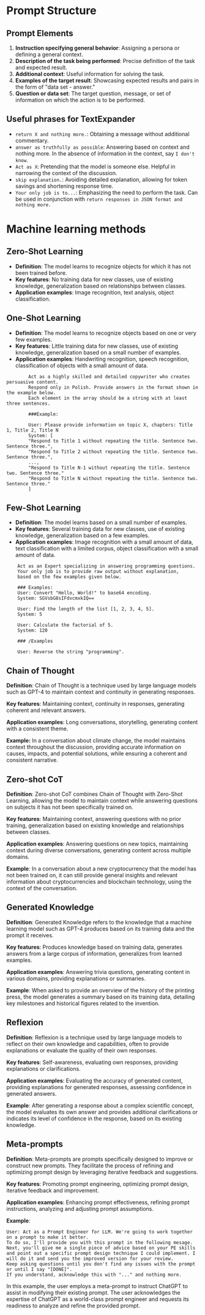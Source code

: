 # Prompt Structure

## Prompt Elements

1. **Instruction specifying general behavior**: Assigning a persona or defining a general context.
2. **Description of the task being performed**: Precise definition of the task and expected result.
3. **Additional context**: Useful information for solving the task.
4. **Examples of the target result**: Showcasing expected results and pairs in the form of "data set - answer."
5. **Question or data set**: The target question, message, or set of information on which the action is to be performed.

## Useful phrases for TextExpander

- `return X and nothing more.`: Obtaining a message without additional commentary.
- `answer as truthfully as possible`: Answering based on context and nothing more. In the absence of information in the context, say `I don't know`.
- `Act as X`: Pretending that the model is someone else. Helpful in narrowing the context of the discussion.
- `skip explanation.`: Avoiding detailed explanation, allowing for token savings and shortening response time.
- `Your only job is to...`: Emphasizing the need to perform the task. Can be used in conjunction with `return responses in JSON format and nothing more.`

# Machine learning methods

## Zero-Shot Learning

- **Definition**: The model learns to recognize objects for which it has not been trained before.
- **Key features**: No training data for new classes, use of existing knowledge, generalization based on relationships between classes.
- **Application examples**: Image recognition, text analysis, object classification.

## One-Shot Learning

- **Definition**: The model learns to recognize objects based on one or very few examples.
- **Key features**: Little training data for new classes, use of existing knowledge, generalization based on a small number of examples.
- **Application examples**: Handwriting recognition, speech recognition, classification of objects with a small amount of data.

```
        Act as a highly skilled and detailed copywriter who creates persuasive content. 
        Respond only in Polish. Provide answers in the format shown in the example below. 
        Each element in the array should be a string with at least three sentences.
        
        ###Example:
        
        User: Please provide information on topic X, chapters: Title 1, Title 2, Title N
        System: [
        "Respond to Title 1 without repeating the title. Sentence two. Sentence three.",
        "Respond to Title 2 without repeating the title. Sentence two. Sentence three.",
        ...,
        "Respond to Title N-1 without repeating the title. Sentence two. Sentence three."
        "Respond to Title N without repeating the title. Sentence two. Sentence three."
        ]
```

## Few-Shot Learning

- **Definition**: The model learns based on a small number of examples.
- **Key features**: Several training data for new classes, use of existing knowledge, generalization based on a few examples.
- **Application examples**: Image recognition with a small amount of data, text classification with a limited corpus, object classification with a small amount of data.

```
    Act as an Expert specializing in answering programming questions.
    Your only job is to provide raw output without explanation,
    based on the few examples given below.

    ### Examples:
    User: Convert "Hello, World!" to base64 encoding.
    System: SGVsbG8sIFdvcmxkIQ==
    
    User: Find the length of the list [1, 2, 3, 4, 5].
    System: 5
    
    User: Calculate the factorial of 5.
    System: 120
    
    ### /Examples
    
    User: Reverse the string "programming".

```

Chain of Thought
---
**Definition**: Chain of Thought is a technique used by large language models such as GPT-4 to maintain context and continuity in generating responses.

**Key features**: Maintaining context, continuity in responses, generating coherent and relevant answers.

**Application examples**: Long conversations, storytelling, generating content with a consistent theme.

**Example:** In a conversation about climate change, the model maintains context throughout the discussion,
providing accurate information on causes, impacts, and potential solutions, while ensuring a coherent and
consistent narrative.

Zero-shot CoT
---
**Definition**: Zero-shot CoT combines Chain of Thought with Zero-Shot Learning, allowing the model to maintain context while answering questions on subjects it has not been specifically trained on.

**Key features**: Maintaining context, answering questions with no prior training, generalization based on existing knowledge and relationships between classes.

**Application examples**: Answering questions on new topics, maintaining context during diverse conversations, generating content across multiple domains.

**Example**: In a conversation about a new cryptocurrency that the model has not been trained on, it can still provide general insights and relevant information about cryptocurrencies and blockchain technology, 
using the context of the conversation.

Generated Knowledge
---
**Definition**: Generated Knowledge refers to the knowledge that a machine learning model such as GPT-4 produces based on its training data and the prompt it receives.

**Key features**: Produces knowledge based on training data, generates answers from a large corpus of information, generalizes from learned examples.

**Application examples**: Answering trivia questions, generating content in various domains, providing explanations or summaries.

**Example**: When asked to provide an overview of the history of the printing press, the model generates a summary based on its training data, detailing key milestones and historical figures related to the invention.

Reflexion
---
**Definition**: Reflexion is a technique used by large language models to reflect on their own knowledge and capabilities, often to provide explanations or evaluate the quality of their own responses.

**Key features**: Self-awareness, evaluating own responses, providing explanations or clarifications.

**Application examples**: Evaluating the accuracy of generated content, providing explanations for generated responses, assessing confidence in generated answers.

**Example**: After generating a response about a complex scientific concept, the model evaluates its own answer and provides additional clarifications or indicates its level of confidence in the response, 
based on its existing knowledge.

Meta-prompts
---
**Definition**: Meta-prompts are prompts specifically designed to improve or construct new prompts. They facilitate the process of refining and optimizing prompt design by leveraging iterative feedback and suggestions.

**Key features**: Promoting prompt engineering, optimizing prompt design, iterative feedback and improvement.

**Application examples**: Enhancing prompt effectiveness, refining prompt instructions, analyzing and adjusting prompt assumptions.

**Example**: 
```
User: Act as a Prompt Engineer for LLM. We're going to work together on a prompt to make it better.
To do so, I'll provide you with this prompt in the following mesage. 
Next, you'll give me a single piece of advice based on your PE skills 
and point out a specific prompt design technique I could implement. I will do it and send you the improved version for your review.
Keep asking questions until you don't find any issues with the prompt or until I say "[DONE]".
If you understand, acknowledge this with "..." and nothing more.

```
In this example, the user employs a meta-prompt to instruct ChatGPT to assist in modifying their existing prompt. The user acknowledges the expertise of ChatGPT as a world-class prompt engineer and requests its readiness to analyze and refine the provided prompt.
